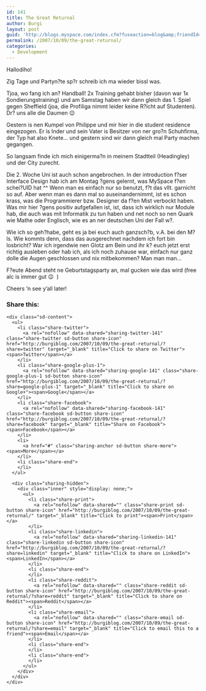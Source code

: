 ```yaml
---
id: 141
title: The Great Returnal
author: Burgi
layout: post
guid: 'http://blogs.myspace.com/index.cfm?fuseaction=blog&amp;friendId=11116526'
permalink: /2007/10/09/the-great-returnal/
categories:
  - Development
---
```

<p class="wp-flattr-button">
  <a class="FlattrButton" style="display:none;" href="http://burgiblog.com/2007/10/09/the-great-returnal/" title=" The Great Returnal" rev="flattr;uid:BurkhardR;language:en_GB;category:audio;tags:blog;button:compact;">Hallodiho! Zig Tage und Partyn?te sp?r schreib ich ma wieder bissl was. Tjoa, wo fang ich an? Handball! 2x Training gehabt bisher (davon war 1x Sondierungstraining) und am Samstag haben...</a>
</p>

Hallodiho!

Zig Tage und Partyn?te sp?r schreib ich ma wieder bissl was.

Tjoa, wo fang ich an? Handball! 2x Training gehabt bisher (davon war 1x Sondierungstraining) und am Samstag haben wir dann gleich das 1. Spiel gegen Sheffield (joa, die Profiliga nimmt leider keine R?icht auf Studenten). Dr? uns alle die Daumen 😉

Gestern is nen Kumpel von Philippe und mir hier in die student residence eingezogen. Er is Inder und sein Vater is Besitzer von ner gro?n Schuhfirma, der Typ hat also Knete&#8230; und gestern sind wir dann gleich mal Party machen gegangen.

So langsam finde ich mich einigerma?n in meinem Stadtteil (Headingley) und der City zurecht.

Die 2. Woche Uni ist auch schon angebrochen. In der introduction f?ser Interface Design hab ich am Montag ?gens gelernt, was MySpace f?en schei?UID hat ^^ Wenn man es einfach nur so benutzt, f?t das vllt. garnicht so auf. Aber wenn man es dann mal so auseinandernimmt, ist es schon krass, was die Programmierer bzw. Designer da f?en Mist verbockt haben. Was mir hier ?gens positiv aufgefallen ist, ist, dass ich wirklich nur Module hab, die auch was mit Informatik zu tun haben und net noch so nen Quark wie Mathe oder Englisch, wie es an ner deutschen Uni der Fall w?.

Wie ich so geh?habe, geht es ja bei euch auch ganzsch?b, v.A. bei den M?ls. Wie kommts denn, dass das ausgerechnet nachdem ich fort bin losbricht? War ich irgendwie nen Glotz am Bein und ihr k? euch jetzt erst richtig ausleben oder hab ich, als ich noch zuhause war, einfach nur ganz dolle die Augen geschlossen und nix mitbekommen? Man man man&#8230;<img />

F?eute Abend steht ne Geburtstagsparty an, mal gucken wie das wird (free alc is immer gut 😉&nbsp; )

Cheers &#8216;n see y&#8217;all later!

<div class="sharedaddy sd-sharing-enabled">
  <div class="robots-nocontent sd-block sd-social sd-social-icon-text sd-sharing">
    <h3 class="sd-title">
      Share this:
    </h3>
    
    <div class="sd-content">
      <ul>
        <li class="share-twitter">
          <a rel="nofollow" data-shared="sharing-twitter-141" class="share-twitter sd-button share-icon" href="http://burgiblog.com/2007/10/09/the-great-returnal/?share=twitter" target="_blank" title="Click to share on Twitter"><span>Twitter</span></a>
        </li>
        <li class="share-google-plus-1">
          <a rel="nofollow" data-shared="sharing-google-141" class="share-google-plus-1 sd-button share-icon" href="http://burgiblog.com/2007/10/09/the-great-returnal/?share=google-plus-1" target="_blank" title="Click to share on Google+"><span>Google</span></a>
        </li>
        <li class="share-facebook">
          <a rel="nofollow" data-shared="sharing-facebook-141" class="share-facebook sd-button share-icon" href="http://burgiblog.com/2007/10/09/the-great-returnal/?share=facebook" target="_blank" title="Share on Facebook"><span>Facebook</span></a>
        </li>
        <li>
          <a href="#" class="sharing-anchor sd-button share-more"><span>More</span></a>
        </li>
        <li class="share-end">
        </li>
      </ul>
      
      <div class="sharing-hidden">
        <div class="inner" style="display: none;">
          <ul>
            <li class="share-print">
              <a rel="nofollow" data-shared="" class="share-print sd-button share-icon" href="http://burgiblog.com/2007/10/09/the-great-returnal/" target="_blank" title="Click to print"><span>Print</span></a>
            </li>
            <li class="share-linkedin">
              <a rel="nofollow" data-shared="sharing-linkedin-141" class="share-linkedin sd-button share-icon" href="http://burgiblog.com/2007/10/09/the-great-returnal/?share=linkedin" target="_blank" title="Click to share on LinkedIn"><span>LinkedIn</span></a>
            </li>
            <li class="share-end">
            </li>
            <li class="share-reddit">
              <a rel="nofollow" data-shared="" class="share-reddit sd-button share-icon" href="http://burgiblog.com/2007/10/09/the-great-returnal/?share=reddit" target="_blank" title="Click to share on Reddit"><span>Reddit</span></a>
            </li>
            <li class="share-email">
              <a rel="nofollow" data-shared="" class="share-email sd-button share-icon" href="http://burgiblog.com/2007/10/09/the-great-returnal/?share=email" target="_blank" title="Click to email this to a friend"><span>Email</span></a>
            </li>
            <li class="share-end">
            </li>
            <li class="share-end">
            </li>
          </ul>
        </div>
      </div>
    </div>
  </div>
</div>